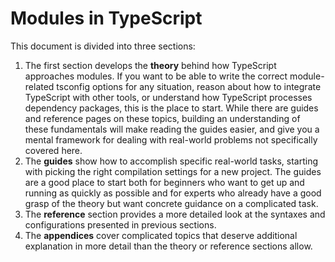 # Modules in TypeScript

This document is divided into three sections:

1. The first section develops the **theory** behind how TypeScript approaches modules. If you want to be able to write the correct module-related tsconfig options for any situation, reason about how to integrate TypeScript with other tools, or understand how TypeScript processes dependency packages, this is the place to start. While there are guides and reference pages on these topics, building an understanding of these fundamentals will make reading the guides easier, and give you a mental framework for dealing with real-world problems not specifically covered here.
2. The **guides** show how to accomplish specific real-world tasks, starting with picking the right compilation settings for a new project. The guides are a good place to start both for beginners who want to get up and running as quickly as possible and for experts who already have a good grasp of the theory but want concrete guidance on a complicated task.
3. The **reference** section provides a more detailed look at the syntaxes and configurations presented in previous sections.
4. The **appendices** cover complicated topics that deserve additional explanation in more detail than the theory or reference sections allow.